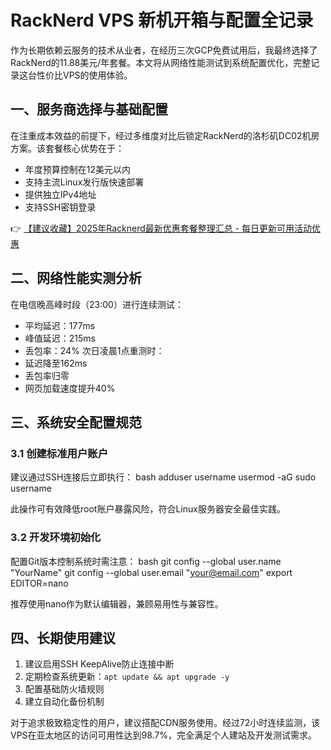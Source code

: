 # RackNerd VPS 新机开箱与配置全记录

作为长期依赖云服务的技术从业者，在经历三次GCP免费试用后，我最终选择了RackNerd的11.88美元/年套餐。本文将从网络性能测试到系统配置优化，完整记录这台性价比VPS的使用体验。

## 一、服务商选择与基础配置
在注重成本效益的前提下，经过多维度对比后锁定RackNerd的洛杉矶DC02机房方案。该套餐核心优势在于：
- 年度预算控制在12美元以内
- 支持主流Linux发行版快速部署
- 提供独立IPv4地址
- 支持SSH密钥登录

👉 [【建议收藏】2025年Racknerd最新优惠套餐整理汇总 - 每日更新可用活动优惠](https://bit.ly/Rack_Nerd)

## 二、网络性能实测分析
在电信晚高峰时段（23:00）进行连续测试：
- 平均延迟：177ms
- 峰值延迟：215ms
- 丢包率：24%
次日凌晨1点重测时：
- 延迟降至162ms
- 丢包率归零
- 网页加载速度提升40%

## 三、系统安全配置规范
### 3.1 创建标准用户账户
建议通过SSH连接后立即执行：
bash
adduser username
usermod -aG sudo username

此操作可有效降低root账户暴露风险，符合Linux服务器安全最佳实践。

### 3.2 开发环境初始化
配置Git版本控制系统时需注意：
bash
git config --global user.name "YourName"
git config --global user.email "your@email.com"
export EDITOR=nano

推荐使用nano作为默认编辑器，兼顾易用性与兼容性。

## 四、长期使用建议
1. 建议启用SSH KeepAlive防止连接中断
2. 定期检查系统更新：`apt update && apt upgrade -y`
3. 配置基础防火墙规则
4. 建立自动化备份机制

对于追求极致稳定性的用户，建议搭配CDN服务使用。经过72小时连续监测，该VPS在亚太地区的访问可用性达到98.7%，完全满足个人建站及开发测试需求。